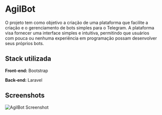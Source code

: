 
# AgilBot

O projeto tem como objetivo a criação de uma plataforma que facilite a criação e o gerenciamento de bots simples para o Telegram. A plataforma visa fornecer uma interface simples e intuitiva, permitindo que usuários com pouca ou nenhuma experiência em programação possam desenvolver seus próprios bots.


## Stack utilizada

**Front-end:** Bootstrap

**Back-end:** Laravel


## Screenshots

![AgilBot Screenshot](https://i.ibb.co/fHdRQ9F/1.png)



